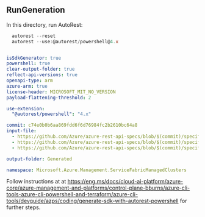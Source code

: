 ## RunGeneration

In this directory, run AutoRest:

  ``` powershell 
    autorest --reset
    autorest --use:@autorest/powershell@4.x
  ```

``` yaml

isSdkGenerator: true
powershell: true
clear-output-folder: true
reflect-api-versions: true
openapi-type: arm
azure-arm: true
license-header: MICROSOFT_MIT_NO_VERSION
payload-flattening-threshold: 2

use-extension:
  "@autorest/powershell": "4.x"

commit: c74e0b0b6aa869fdd6f6d76984fc2b2610bc64a8
input-file:
  - https://github.com/Azure/azure-rest-api-specs/blob/$(commit)/specification/servicefabricmanagedclusters/resource-manager/Microsoft.ServiceFabric/preview/2023-12-01-preview/managedcluster.json
  - https://github.com/Azure/azure-rest-api-specs/blob/$(commit)/specification/servicefabricmanagedclusters/resource-manager/Microsoft.ServiceFabric/preview/2023-12-01-preview/nodetype.json
  - https://github.com/Azure/azure-rest-api-specs/blob/$(commit)/specification/servicefabricmanagedclusters/resource-manager/Microsoft.ServiceFabric/preview/2023-12-01-preview/managedapplication.json

output-folder: Generated

namespace: Microsoft.Azure.Management.ServiceFabricManagedClusters

```

Follow instructions at at <https://eng.ms/docs/cloud-ai-platform/azure-core/azure-management-and-platforms/control-plane-bburns/azure-cli-tools-azure-cli-powershell-and-terraform/azure-cli-tools/devguide/azps/coding/generate-sdk-with-autorest-powershell> for further steps.